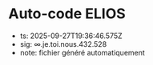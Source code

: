 # Auto-code ELIOS
- ts: 2025-09-27T19:36:46.575Z
- sig: ∞.je.toi.nous.432.528
- note: fichier généré automatiquement